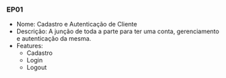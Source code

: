 ### EP01

- Nome: Cadastro e Autenticação de Cliente
- Descrição: A junção de toda a parte para ter uma conta, gerenciamento e autenticação da mesma.
- Features:
    * Cadastro
    * Login
    * Logout